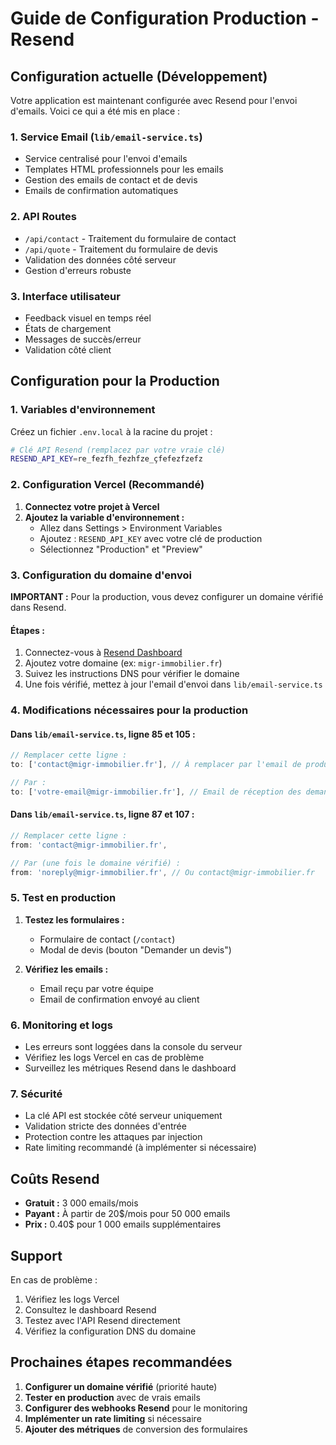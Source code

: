 # Guide de Configuration Production - Resend

## Configuration actuelle (Développement)

Votre application est maintenant configurée avec Resend pour l'envoi d'emails. Voici ce qui a été mis en place :

### 1. Service Email (`lib/email-service.ts`)
- Service centralisé pour l'envoi d'emails
- Templates HTML professionnels pour les emails
- Gestion des emails de contact et de devis
- Emails de confirmation automatiques

### 2. API Routes
- `/api/contact` - Traitement du formulaire de contact
- `/api/quote` - Traitement du formulaire de devis
- Validation des données côté serveur
- Gestion d'erreurs robuste

### 3. Interface utilisateur
- Feedback visuel en temps réel
- États de chargement
- Messages de succès/erreur
- Validation côté client

## Configuration pour la Production

### 1. Variables d'environnement

Créez un fichier `.env.local` à la racine du projet :

```bash
# Clé API Resend (remplacez par votre vraie clé)
RESEND_API_KEY=re_fezfh_fezhfze_çfefezfzefz
```

### 2. Configuration Vercel (Recommandé)

1. **Connectez votre projet à Vercel**
2. **Ajoutez la variable d'environnement :**
   - Allez dans Settings > Environment Variables
   - Ajoutez : `RESEND_API_KEY` avec votre clé de production
   - Sélectionnez "Production" et "Preview"

### 3. Configuration du domaine d'envoi

**IMPORTANT :** Pour la production, vous devez configurer un domaine vérifié dans Resend.

#### Étapes :
1. Connectez-vous à [Resend Dashboard](https://resend.com/domains)
2. Ajoutez votre domaine (ex: `migr-immobilier.fr`)
3. Suivez les instructions DNS pour vérifier le domaine
4. Une fois vérifié, mettez à jour l'email d'envoi dans `lib/email-service.ts`

### 4. Modifications nécessaires pour la production

#### Dans `lib/email-service.ts`, ligne 85 et 105 :

```typescript
// Remplacer cette ligne :
to: ['contact@migr-immobilier.fr'], // À remplacer par l'email de production

// Par :
to: ['votre-email@migr-immobilier.fr'], // Email de réception des demandes
```

#### Dans `lib/email-service.ts`, ligne 87 et 107 :

```typescript
// Remplacer cette ligne :
from: 'contact@migr-immobilier.fr',

// Par (une fois le domaine vérifié) :
from: 'noreply@migr-immobilier.fr', // Ou contact@migr-immobilier.fr
```

### 5. Test en production

1. **Testez les formulaires :**
   - Formulaire de contact (`/contact`)
   - Modal de devis (bouton "Demander un devis")

2. **Vérifiez les emails :**
   - Email reçu par votre équipe
   - Email de confirmation envoyé au client

### 6. Monitoring et logs

- Les erreurs sont loggées dans la console du serveur
- Vérifiez les logs Vercel en cas de problème
- Surveillez les métriques Resend dans le dashboard

### 7. Sécurité

- La clé API est stockée côté serveur uniquement
- Validation stricte des données d'entrée
- Protection contre les attaques par injection
- Rate limiting recommandé (à implémenter si nécessaire)

## Coûts Resend

- **Gratuit :** 3 000 emails/mois
- **Payant :** À partir de 20$/mois pour 50 000 emails
- **Prix :** 0.40$ pour 1 000 emails supplémentaires

## Support

En cas de problème :
1. Vérifiez les logs Vercel
2. Consultez le dashboard Resend
3. Testez avec l'API Resend directement
4. Vérifiez la configuration DNS du domaine

## Prochaines étapes recommandées

1. **Configurer un domaine vérifié** (priorité haute)
2. **Tester en production** avec de vrais emails
3. **Configurer des webhooks Resend** pour le monitoring
4. **Implémenter un rate limiting** si nécessaire
5. **Ajouter des métriques** de conversion des formulaires

